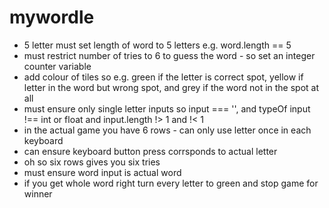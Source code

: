 # mywordle
- 5 letter must set length of word to 5 letters e.g. word.length == 5
- must restrict number of tries to 6 to guess the word - so set an integer counter variable
- add colour of tiles so e.g. green if the letter is correct spot, 
yellow if letter in the word but wrong spot, and grey if the word not in the spot at all
- must ensure only single letter inputs so input === '', and typeOf input !== int or float
and input.length !> 1 and !< 1
- in the actual game you have 6 rows - can only use letter once in each keyboard
- can ensure keyboard button press corrsponds to actual letter
- oh so six rows gives you six tries
- must ensure word input is actual word
- if you get whole word right turn every letter to green and stop game for winner
